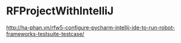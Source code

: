 # RFProjectWithIntelliJ

http://ha-phan.vn/rfw5-configure-pycharm-intellij-ide-to-run-robot-frameworks-testsuite-testcase/